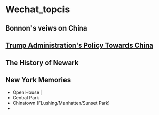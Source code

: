 # Wechat_topcis
## Bonnon's veiws on China

## [Trump Administration's Policy Towards China](https://www.whitehouse.gov/briefings-statements/remarks-vice-president-pence-administrations-policy-toward-china/)

## The History of Newark

## New York Memories
* Open House | 
* Central Park
* Chinatown (FLushing/Manhatten/Sunset Park)
* 
